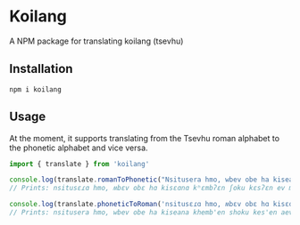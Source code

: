 # Koilang
A NPM package for translating koilang (tsevhu)

## Installation

```
npm i koilang
```

## Usage

At the moment, it supports translating from the Tsevhu roman alphabet to the phonetic alphabet and vice versa.

```typescript
import { translate } from 'koilang'

console.log(translate.romanToPhonetic("Nsitusera hmo, wbev obe ha kiseana khemb'en shoku kes'en aev moni"))
// Prints: nsitusɛɾɑ hmo, ʍbɛv obɛ hɑ kisɛɑnɑ kʰɛmbʔɛn ʃoku kɛsʔɛn ev moni

console.log(translate.phoneticToRoman('nsitusɛɾɑ hmo, ʍbɛv obɛ hɑ kisɛɑnɑ kʰɛmbʔɛn ʃoku kɛsʔɛn ev moni'))
// Prints: nsitusera hmo, wbev obe ha kiseana khemb'en shoku kes'en aev moni
```


